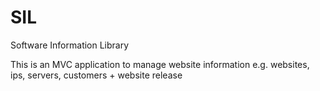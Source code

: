 SIL
===

Software Information Library 

This is an MVC application to manage website information e.g. websites, ips, servers, customers + website release
